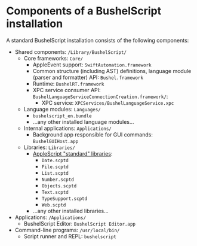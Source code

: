 # Components of a BushelScript installation

A standard BushelScript installation consists of the following components:

- Shared components: `/Library/BushelScript/`
  - Core frameworks: `Core/`
    - AppleEvent support: `SwiftAutomation.framework`
    - Common structure (including AST) definitions, language module (parser and formatter) API: `Bushel.framework`
    - Runtime: `BushelRT.framework`
    - XPC service consumer API: `BushelLanguageServiceConnectionCreation.framework/`:
      - XPC service: `XPCServices/BushelLanguageService.xpc`
  - Language modules: `Languages/`
    - `bushelscript_en.bundle`
    - …any other installed language modules…
  - Internal applications: `Applications/`
    - Background app responsible for GUI commands: `BushelGUIHost.app`
  - Libraries: `Libraries/`
    - [AppleScript "standard" libraries][AppleScript-stdlib]:
      - `Date.scptd`
      - `File.scptd`
      - `List.scptd`
      - `Number.scptd`
      - `Objects.scptd`
      - `Text.scptd`
      - `TypeSupport.scptd`
      - `Web.scptd`
    - …any other installed libraries…
- Applications: `/Applications/`
  - BushelScript Editor: `BushelScript Editor.app`
- Command-line programs: `/usr/local/bin/`
  - Script runner and REPL: `bushelscript`

[AppleScript-stdlib]: https://github.com/BushelScript/applescript-stdlib
